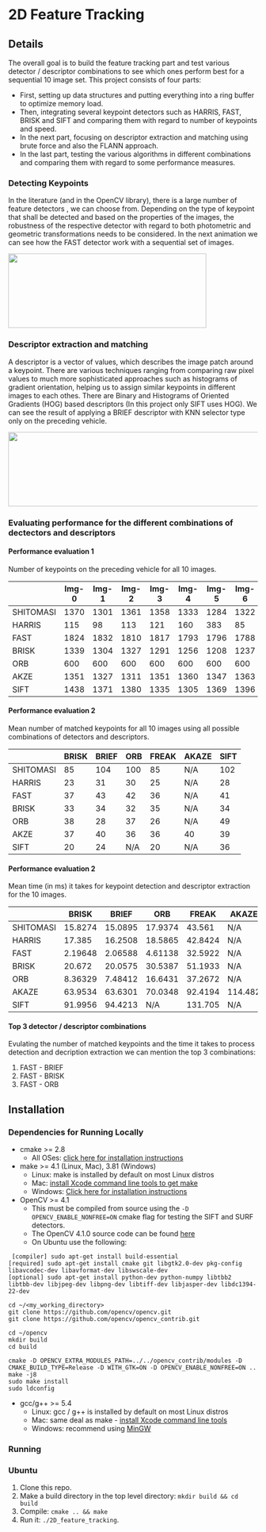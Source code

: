 # 2D Feature Tracking

## Details
The overall goal is to build the feature tracking part and test various detector / descriptor combinations to see which ones perform best for a sequential 10 image set. This project consists of four parts:

* First, setting up data structures and putting everything into a ring buffer to optimize memory load. 
* Then, integrating several keypoint detectors such as HARRIS, FAST, BRISK and SIFT and comparing them with regard to number of keypoints and speed. 
* In the next part, focusing on descriptor extraction and matching using brute force and also the FLANN approach. 
* In the last part, testing the various algorithms in different combinations and comparing them with regard to some performance measures. 

### Detecting Keypoints
In the literature (and in the OpenCV library), there is a large number of feature detectors , we can choose from. Depending on the type of keypoint that shall be detected and based on the properties of the images, the robustness of the respective detector with regard to both photometric and geometric transformations needs to be considered. In the next animation we can see how the FAST detector work with a sequential set of images.

<img src="https://media.giphy.com/media/jsO9ZpaJwUEY94ZZWZ/giphy.gif" width="400" height="150" />

### Descriptor extraction and matching
A descriptor is a vector of values, which describes the image patch around a keypoint. There are various techniques ranging from comparing raw pixel values to much more sophisticated approaches such as histograms of gradient orientation, helping us to assign similar keypoints in different images to each othes. There are Binary and Histograms of Oriented Gradients (HOG) based descriptors (In this project only SIFT uses HOG). We can see the result of applying a BRIEF descriptor with KNN selector type only on the preceding vehicle.

<img src="https://media.giphy.com/media/IhydHvnCflMvyL7wqE/giphy.gif" width="800" height="150" />

### Evaluating performance for the different combinations of dectectors and descriptors
#### Performance evaluation 1
Number of keypoints on the preceding vehicle for all 10 images.

|   |Img-0	|Img-1	|Img-2	|Img-3	|Img-4	|Img-5	|Img-6	|Img-7	|Img-8	|Img-9 |
|--- | --- | --- | --- |--- |--- |--- |--- |--- |--- |--- |
|SHITOMASI	|1370	|1301	|1361	|1358	|1333	|1284	|1322	|1366	|1389	|1339 |
|HARRIS	|115	|98	|113	|121	|160	|383	|85	|210	|171	|281 |
|FAST	|1824	|1832	|1810	|1817	|1793	|1796	|1788	|1695	|1749	|1770 |
|BRISK	|1339	|1304	|1327	|1291	|1256	|1208	|1237	|1232	|1196	|1215 |
|ORB	|600	|600	|600	|600	|600	|600	|600	|600	|600	|600 |
|AKZE	|1351	|1327	|1311	|1351	|1360	|1347	|1363	|1331	|1358	|1331 |
|SIFT	|1438	|1371	|1380	|1335	|1305	|1369	|1396	|1382	|1463	|1422 |

#### Performance evaluation 2
Mean number of matched keypoints for all 10 images using all possible combinations of detectors and descriptors.

| |BRISK	|BRIEF	|ORB	|FREAK	|AKAZE	|SIFT |
|--- | --- | --- | --- |--- |--- |--- |
|SHITOMASI	|85	|104	|100	|85	|N/A	|102 |
|HARRIS	|23	|31	|30	|25	|N/A	|28 |
|FAST	|37	|43	|42	|36	|N/A	|41 |
|BRISK	|33	|34	|32	|35	|N/A	|34 |
|ORB	|38	|28	|37	|26	|N/A	|49 |
|AKZE	|37	|40	|36	|36	|40	|39 |
|SIFT	|20	|24	|N/A	|20	|N/A	|36 |

#### Performance evaluation 2
Mean time (in ms) it takes for keypoint detection and descriptor extraction for the 10 images.

|  |BRISK	|BRIEF	|ORB	|FREAK	|AKAZE	|SIFT |
|--- | --- | --- | --- |--- |--- |--- |
|SHITOMASI	|15.8274	|15.0895	|17.9374	|43.561	|N/A	|30.9955 |
|HARRIS	|17.385	|16.2508	|18.5865	|42.8424	|N/A	|30.7213 |
|FAST	|2.19648	|2.06588	|4.61138	|32.5922	|N/A	|18.3495 |
|BRISK	|20.672	|20.0575	|30.5387	|51.1933 	|N/A	|36.5401 |
|ORB	|8.36329	|7.48412	|16.6431	|37.2672	|N/A	|29.8328 |
|AKAZE	|63.9534	|63.6301	|70.0348	|92.4194	|114.482	|80.3551 |
|SIFT	|91.9956	|94.4213	|N/A	|131.705	|N/A	|164.04 |

#### Top 3 detector / descriptor combinations
Evulating the number of matched keypoints and the time it takes to process detection and decription extraction we can mention the top 3 combinations:

1. FAST - BRIEF
2. FAST - BRISK
3. FAST - ORB

## Installation
### Dependencies for Running Locally
* cmake >= 2.8
  * All OSes: [click here for installation instructions](https://cmake.org/install/)
* make >= 4.1 (Linux, Mac), 3.81 (Windows)
  * Linux: make is installed by default on most Linux distros
  * Mac: [install Xcode command line tools to get make](https://developer.apple.com/xcode/features/)
  * Windows: [Click here for installation instructions](http://gnuwin32.sourceforge.net/packages/make.htm)
* OpenCV >= 4.1
  * This must be compiled from source using the `-D OPENCV_ENABLE_NONFREE=ON` cmake flag for testing the SIFT and SURF detectors.
  * The OpenCV 4.1.0 source code can be found [here](https://github.com/opencv/opencv/tree/4.1.0)
  * On Ubuntu use the following:
```
 [compiler] sudo apt-get install build-essential
[required] sudo apt-get install cmake git libgtk2.0-dev pkg-config libavcodec-dev libavformat-dev libswscale-dev
[optional] sudo apt-get install python-dev python-numpy libtbb2 libtbb-dev libjpeg-dev libpng-dev libtiff-dev libjasper-dev libdc1394-22-dev

cd ~/<my_working_directory>
git clone https://github.com/opencv/opencv.git
git clone https://github.com/opencv/opencv_contrib.git

cd ~/opencv
mkdir build
cd build

cmake -D OPENCV_EXTRA_MODULES_PATH=../../opencv_contrib/modules -D CMAKE_BUILD_TYPE=Release -D WITH_GTK=ON -D OPENCV_ENABLE_NONFREE=ON ..
make -j8
sudo make install
sudo ldconfig
```
* gcc/g++ >= 5.4
  * Linux: gcc / g++ is installed by default on most Linux distros
  * Mac: same deal as make - [install Xcode command line tools](https://developer.apple.com/xcode/features/)
  * Windows: recommend using [MinGW](http://www.mingw.org/)
  
### Running
### Ubuntu

1. Clone this repo.
2. Make a build directory in the top level directory: `mkdir build && cd build`
3. Compile: `cmake .. && make`
4. Run it: `./2D_feature_tracking`.
